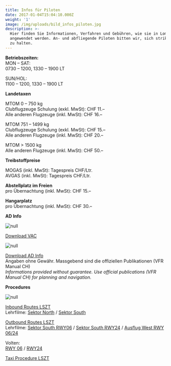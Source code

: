 ```yaml
---
title: Infos für Piloten
date: 2017-01-04T15:04:10.000Z
weight: '1'
image: /img/uploads/bild_infos_piloten.jpg
description: >-
  Hier finden Sie Informationen, Verfahren und Gebühren, wie sie in Lommis LSZT
  angewendet werden. An- und abfliegende Piloten bitten wir, sich strikt daran
  zu halten.
---
```

**Betriebszeiten:**\
MON – SAT: \
0730 – 1200, 1330 – 1900 LT

SUN/HOL: \
1100 – 1200, 1330 – 1900 LT

**Landetaxen**

MTOM 0 – 750 kg\
Clubflugzeuge Schulung (exkl. MwSt): CHF 11.–\
Alle anderen Flugzeuge (inkl. MwSt): CHF 16.–

MTOM 751 – 1499 kg\
Clubflugzeuge Schulung (exkl. MwSt): CHF 15.–\
Alle anderen Flugzeuge (inkl. MwSt): CHF 20.–

MTOM > 1500 kg\
Alle anderen Flugzeuge (inkl. MwSt): CHF 50.–

**Treibstoffpreise**

MOGAS (inkl. MwSt): Tagespreis CHF/Ltr.\
AVGAS (inkl. MwSt): Tagespreis CHF/Ltr.

**Abstellplatz im Freien**\
pro Übernachtung (inkl. MwSt): CHF 15.–

**Hangarplatz**\
pro Übernachtung (inkl. MwSt): CHF 30.–

**AD Info**

![null](/img/uploads/bild_piloteninfos_vac.jpg)

[Download VAC](https://drive.google.com/a/mfgt.ch/file/d/1jEGnBAYojDRh-UdCEI4TGfauzU7eSCtn/view?usp=sharing)

![null](/img/uploads/bild_piloteninfos_ad-info.jpg)

[Download AD Info](https://drive.google.com/a/mfgt.ch/file/d/1iQBUCZ45rKlyD6w3_GW4NHezcb4X2PJy/view?usp=sharing)\
Angaben ohne Gewähr. Massgebend sind die offiziellen Publikationen (VFR Manual CH)\
_Informations provided without guarantee. Use official publications (VFR Manual CH) for planning and navigation._

**Procedures**

![null](/img/uploads/procedures_lszt.jpg)

[Inbound Routes LSZT](https://drive.google.com/file/d/1bdeOlb4hrduCsIKg1SUZ_qwDIMU9HMDp/view?usp=sharing)\
Lehrfilme:
[Sektor North](https://drive.google.com/file/d/1hPCCLCv8gBJ-oLOXbhF69GODDj6vPkf8/view?usp=sharing) /
[Sektor South](https://drive.google.com/file/d/1QVaf1NUijdmwt42uUGaiZr3wXK0CsUo_/view?usp=sharing)

[Outbound Routes LSZT](https://drive.google.com/file/d/1Hnvg-abZRccDYahu_udqg3kQt0p629Y2/view?usp=sharing)\
Lehrfilme:
[Sektor South RWY06](https://drive.google.com/file/d/1rnr9KmxPWUzdw3u7MkxcJCEwyWVuls6q/view?usp=sharing) /
[Sektor South RWY24](https://drive.google.com/file/d/14jiC7B3A7sZcU2GoDo8SPKDtyO0vmdQU/view?usp=sharing) /
[Ausflug West RWY 06/24](https://drive.google.com/file/d/1AwCBsBpA9Q942CKjkTKs7boMmhBfV-9I/view?usp=sharing)

Volten:\
[RWY 06](https://drive.google.com/file/d/1CB-NzlNmIwdyF3GkBOH6sgqt60_Efdyr/view?usp=sharing) /
[RWY24](https://drive.google.com/file/d/1xPOXha2yLNa9EA2fXSSd8FACPaKvbaRx/view?usp=sharing)

[Taxi Procedure LSZT](https://drive.google.com/file/d/1Pt7ygMe8LV08fdrnCMXK35IT7diBDzQH/view?usp=sharing)

